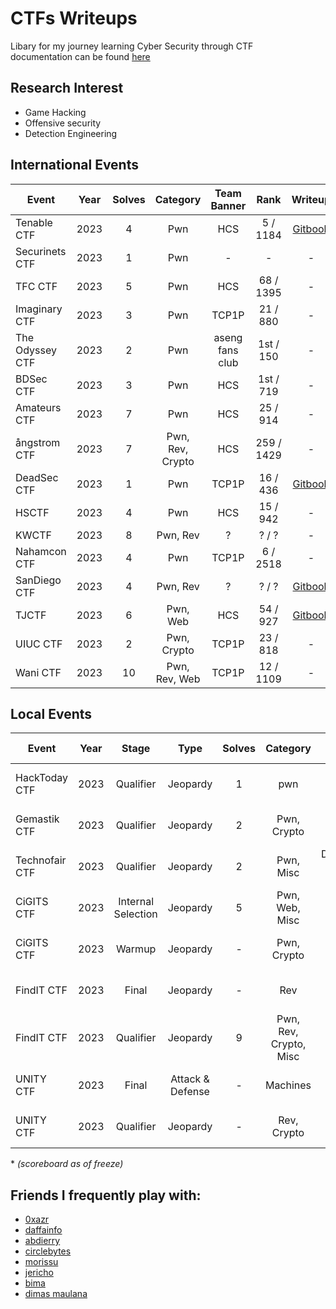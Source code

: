# CTFs Writeups
Libary for my journey learning Cyber Security through CTF   
documentation can be found [here](https://hyggehalcyon.gitbook.io/page/ctfs/2023)  

## Research Interest
- Game Hacking   
- Offensive security   
- Detection Engineering

## International Events
| Event | Year  | Solves | Category | Team Banner | Rank | Writeup |
| --- | --- | :---: | :---: |  :---: |  :---: | :---: |
| Tenable CTF | 2023 | 4 | Pwn | HCS |  5 / 1184 | [Gitbook](https://hyggehalcyon.gitbook.io/page/ctfs/2023/tenable-ctf-2023) |
| Securinets CTF | 2023 | 1 | Pwn | - |  - | - |
| TFC CTF | 2023 | 5 | Pwn | HCS |  68 / 1395 | - |
| Imaginary CTF | 2023  | 3 | Pwn | TCP1P | 21 / 880 | - |
| The Odyssey CTF | 2023  | 2 | Pwn | aseng fans club | 1st / 150 | - |
| BDSec CTF | 2023  | 3 | Pwn | HCS | 1st / 719 | - |
| Amateurs CTF | 2023  | 7 | Pwn | HCS | 25 / 914 | - |
| ångstrom CTF | 2023 | 7 | Pwn, Rev, Crypto | HCS | 259 / 1429 | - 
| DeadSec CTF | 2023 | 1 | Pwn | TCP1P | 16 / 436 | [Gitbook](https://hyggehalcyon.gitbook.io/page/ctfs/2023/deadsec-ctf-2023) 
| HSCTF | 2023 | 4 | Pwn | HCS | 15 / 942 | -
| KWCTF | 2023 | 8 | Pwn, Rev | ? | ? / ? | - 
| Nahamcon CTF | 2023 | 4 | Pwn | TCP1P | 6 / 2518 | -     
| SanDiego CTF | 2023 | 4 | Pwn, Rev | ? | ? / ? | [Gitbook](https://hyggehalcyon.gitbook.io/page/ctfs/2023/sandiegoctf-2023) 
| TJCTF |  2023 | 6 | Pwn, Web | HCS | 54 / 927 | [Gitbook](https://hyggehalcyon.gitbook.io/page/ctfs/2023/tjctf-2023) 
| UIUC CTF | 2023 | 2 | Pwn, Crypto | TCP1P | 23 / 818 | -    
| Wani CTF | 2023 | 10 | Pwn, Rev, Web | TCP1P | 12 / 1109 | - 
    
    
## Local Events
| Event | Year  | Stage | Type | Solves | Category | Team Banner | Rank | Writeup |
| --- | :---: | :---: | :---: | :---: | :---: |  :---: |  :---: | :---: |
| HackToday CTF | 2023 | Qualifier | Jeopardy | 1 | pwn | Lho, Gak Bahaya Ta? | 5* / 60 | [Gitbook](https://hyggehalcyon.gitbook.io/page/ctfs/2023/hacktoday-ctf-quals) |
| Gemastik CTF | 2023  | Qualifier | Jeopardy | 2 | Pwn, Crypto | Lho, Gak Bahaya Ta? | 5 / 252 | [PDF](https://github.com/HyggeHalcyon/WriteUps/blob/main/2023-GemastikCTF/Qualifier/Writeup%20Seleksi%20Gemastik%202023%20-%20Gak%20Bahaya%20Ta.pdf) |
| Technofair CTF | 2023  | Qualifier | Jeopardy | 2 | Pwn, Misc | Dipandang Sebelah Mata | 15 / 30 | - |
| CiGITS CTF | 2023 |  Internal Selection | Jeopardy | 5 | Pwn, Web, Misc |  Lho, Gak Bahaya Ta? | 1st | [Gitbook](https://hyggehalcyon.gitbook.io/page/ctfs/2023/cigits-2023), [PDF](https://github.com/HyggeHalcyon/WriteUps/blob/main/2023-CiGITSCTF/Seleksi_Internal_Gemastik_2023_Gak_Bahaya_Ta.pdf)
| CiGITS CTF | 2023 | Warmup  | Jeopardy | - | Pwn, Crypto |  Lho, Gak Bahaya Ta? | 1st | [PDF](https://github.com/HyggeHalcyon/WriteUps/blob/main/2023-CiGITSCTF/Writeup%20Warm%20Up%20Gak%20Bahaya%20Ta%20Seleksi%20Internal%20Gemastik%202023.pdf)
| FindIT CTF | 2023 | Final | Jeopardy | - | Rev | Pengen Jadi Hacker | ? / ? | -
| FindIT CTF | 2023 | Qualifier | Jeopardy | 9 | Pwn, Rev, Crypto, Misc | Pengen Jadi Hacker | 15 | [Gitbook](https://hyggehalcyon.gitbook.io/page/ctfs/2023/findit-ctf-2023) 
| UNITY CTF | 2023 | Final | Attack & Defense | - | Machines | Pengen Jadi Hacker | ? / ? | -
| UNITY CTF | 2023 | Qualifier | Jeopardy | - | Rev, Crypto | Pengen Jadi Hacker | ? / ? | -

\* *(scoreboard as of freeze)*

## Friends I frequently play with:
- [0xazr](https://github.com/0xazr)
- [daffainfo](https://github.com/daffainfo)
- [abdierry](https://github.com/yaudahbanh)
- [circlebytes](https://github.com/ifzahri)
- [morissu](https://github.com/Morissu)
- [jericho](https://github.com/0xazr)
- [bima]()
- [dimas maulana](https://github.com/dimasma0305)